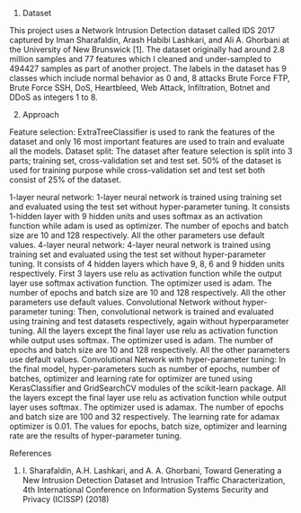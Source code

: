1.	Dataset

This project uses a Network Intrusion Detection dataset called IDS 2017 captured by Iman Sharafaldin, Arash Habibi Lashkari, and Ali A. Ghorbani at the University of New Brunswick [1]. The dataset originally had around 2.8 million samples and 77 features which I cleaned and under-sampled to 494427 samples as part of another project. The labels in the dataset has 9 classes which include normal behavior as 0 and, 8 attacks Brute Force FTP, Brute Force SSH, DoS, Heartbleed, Web Attack, Infiltration, Botnet and DDoS as integers 1 to 8.

2.	Approach

Feature selection: ExtraTreeClassifier is used to rank the features of the dataset and only 16 most important features are used to train and evaluate all the models. 
Dataset split: The dataset after feature selection is split into 3 parts; training set, cross-validation set and test set. 50% of the dataset is used for training purpose while cross-validation set and test set both consist of 25% of the dataset. 

1-layer neural network: 1-layer neural network is trained using training set and evaluated using the test set without hyper-parameter tuning. It consists 1-hidden layer with 9 hidden units and uses softmax as an activation function while adam is used as optimizer. The number of epochs and batch size are 10 and 128 respectively. All the other parameters use default values.
4-layer neural network: 4-layer neural network is trained using training set and evaluated using the test set without hyper-parameter tuning. It consists of 4 hidden layers which have 9, 8, 6 and 9 hidden units respectively. First 3 layers use relu as activation function while the output layer use softmax activation function. The optimizer used is adam. The number of epochs and batch size are 10 and 128 respectively. All the other parameters use default values.
Convolutional Network without hyper-parameter tuning: Then, convolutional network is trained and evaluated using training and test datasets respectively, again without hyperparameter tuning. All the layers except the final layer use relu as activation function while output uses softmax. The optimizer used is adam. The number of epochs and batch size are 10 and 128 respectively. All the other parameters use default values.
Convolutional Network with hyper-parameter tuning: In the final model, hyper-parameters such as number of epochs, number of batches, optimizer and learning rate for optimizer are tuned using KerasClassifier and GridSearchCV modules of the scikit-learn package. All the layers except the final layer use relu as activation function while output layer uses softmax. The optimizer used is adamax. The number of epochs and batch size are 100 and 32 respectively. The learning rate for adamax optimizer is 0.01. The values for epochs, batch size, optimizer and learning rate are the results of hyper-parameter tuning. 

References
1.	I. Sharafaldin, A.H. Lashkari, and A. A. Ghorbani, Toward Generating a New Intrusion Detection Dataset and Intrusion Traffic Characterization, 4th International Conference on Information Systems Security and Privacy (ICISSP) (2018)
